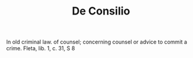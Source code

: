 ---
title: De Consilio
letter: D
permalink: "/definitions/bld-de-consilio.html"
body: In old criminal law. of counsel; concerning counsel or advice to commit a crime.
  Fleta, lib. 1, c. 31, S 8
published_at: '2018-07-07'
source: Black's Law Dictionary 2nd Ed (1910)
layout: post
---